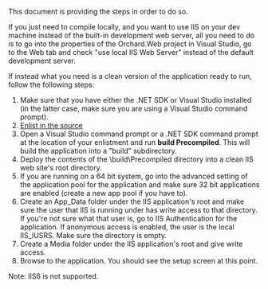 This document is providing the steps in order to do so.

If you just need to compile locally, and you want to use IIS on your dev machine instead of
the built-in development web server, all you need to do is to go into the properties of
the Orchard.Web project in Visual Studio, go to the Web tab and check "use local IIS Web Server"
instead of the default development server.

If instead what you need is a clean version of the application ready to run, follow the following steps:

1. Make sure that you have either the .NET SDK or Visual Studio installed
(in the latter case, make sure you are using a Visual Studio command prompt).
2. [Enlist in the source](http://orchardproject.net/docs/Setting-up-a-source-enlistment.ashx)
3. Open a Visual Studio command prompt or a .NET SDK command prompt at the location of your enlistment
and run **build Precompiled**. This will build the application into a "build" subdirectory.
4. Deploy the contents of the \build\Precompiled directory into a clean IIS web site's root directory.
5. If you are running on a 64 bit system, go into the advanced setting of the application pool
for the application and make sure 32 bit applications are enabled (create a new app pool if you have to).
6. Create an App\_Data folder under the IIS application's root and make sure the user that
IIS is running under has write access to that directory. If you're not sure what that user is,
go to IIS Authentication for the application. If anonymous access is enabled, the user is the local IIS\_IUSRS.
Make sure the directory is empty.
7. Create a Media folder under the IIS application's root and give write access.
8. Browse to the application. You should see the setup screen at this point.

Note: IIS6 is not supported.
